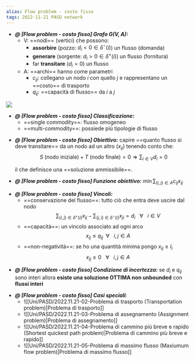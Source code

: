 ```yaml
---
alias: Flow problem - costo fisso
tags: 2022-11-21 PASD network
---
```


- ***@ [Flow problem - costo fisso] Grafo $G(V,A)$:***
	- V: ==nodi== (vertici) che possono:
		- **assorbire** (pozzo: $d_i<0 \in \delta^-(i)$) un flusso (domanda) 
		- **generare** (sorgente: $d_i>0 \in \delta^+(i)$) un flusso (fornitura)
		- far **transitare** ($d_i=0$) un flusso
	- A: ==archi== hanno come parametri
		- $c_{ij}$: collegano un nodo $i$ con quello $j$ e rappresentano un ==costo== di trasporto
		- $q_{ij}$: ==capacità di flusso== da $i$ a $j$

![](Uni/PASD/img/grafo.jpeg)

<!--ID: 1670239201567-->



- ***@ [Flow problem - costo fisso] Classificazione:***
	- ==single commodity==: flusso omogeneo
	- ==multi-commodity==: possiede più tipologie di flusso

<!--ID: 1670236970754-->


- ***@ [Flow problem - costo fisso] Obiettivo:***
	capire ==quanto flusso si deve transitare== da un nodo ad un altro ($x_{ij}$) tenendo conto che:
	$$S\ (\text{nodo iniziale}) + T\ (\text{nodo finale}) = 0\Rightarrow\sum_{i\in V} d_i = 0$$

	il che definisce una ==soluzione ammissibile==.

<!--ID: 1670236970759-->



- ***@ [Flow problem - costo fisso] Funzione obiettivo:***
	$\min \sum_{(i,j)\in A} c_{ij} x_{ij}$

<!--ID: 1670236970763-->


- ***@ [Flow problem - costo fisso] Vincoli:***
	- ==conservazione del flusso==: tutto ciò che entra deve uscire dal nodo $$\sum_{(i,j)\in\delta^+(i)} x_{ij} - \sum_{(j,i)\in\delta^-(i)} x_{ji} = d_i\ \ \ \forall\ \ \ i\in V$$
	- ==capacità==: un vincolo associato ad ogni arco $$x_{ij} \leq q_{ij}\ \  \forall\ \ \ i,j\in A$$
	- ==non-negatività==: se ho una quantità minima pongo $x_{ij}\geq l_i$ $$x_{ij} \geq 0\ \ \ \forall\ \ \ i,j\in A$$

<!--ID: 1670236970768-->


- ***@ [Flow problem - costo fisso] Condizione di incertezza:***
	se $d_i$ e $q_{ij}$ sono interi allora **esiste una soluzione OTTIMA non unbounded** con **flussi interi**

<!--ID: 1670236970772-->


- ***@ [Flow problem - costo fisso] Casi speciali***:
	- ![[Uni/PASD/2022.11.21-02-Problema di trasporto (Transportation problem)|Problema di trasporto]]
	- ![[Uni/PASD/2022.11.21-03-Problema di assegnamento (Assignment problem)|Problema di assegnamento]]
	- ![[Uni/PASD/2022.11.21-04-Problema di cammino più breve e rapido (Shortest quickest path problem)|Problema di cammino più breve e rapido]]
	- ![[Uni/PASD/2022.11.21-05-Problema di massimo flusso (Maxiumum flow problem)|Problema di massimo flusso]]